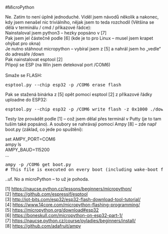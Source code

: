#MicroPython

Ne. Zatím to není úplně jednoduché. Viděl jsem návodů několik a nakonec, kdy jsem nenašel nic triviálního, nějak jsem to teda rozchodil (Většina se dělá v terminálu / cmd / příkazové řádce):<br />
Nainstaloval jsem python3 – hezky popsáno v [7]<br />
Pak jsem jel částečně podle [6] (kde je to pro Linux – musel jsem krapet ohýbat pro okna)<br />
Je nutno stáhnout micropython – vybíral jsem z [5] a nahrál jsem ho „vedle“ do adresáře /down<br />
Pak nainstalovat esptool [2]<br />
Připojí se ESP (na Win jsem detekoval port /COM6)<br />
<br />
Smaže se FLASH:
<pre>esptool.py --chip esp32 -p /COM6 erase_flash</pre>
Pak se stažená binárka z  [5] opět pomocí esptool  [2] z příkazové řádky uploadne do ESP32:
<pre>esptool.py --chip esp32 -p /COM6 write_flash -z 0x1000 ./down/esp32-20180821-v1.9.4-479-g828f771e3.bin</pre>
Testy lze provádět podle  [1] – což jsem dělal přes terminál v Putty (je to tam tuším také popsáno).
A soubory se nahrávají pomocí Ampy [8] – zde např boot.py (základ, co jede po spuštění):<br />

set AMPY_PORT=COM6<br />
ampy ls<br />
AMPY_BAUD=115200<br />
...
<pre>
ampy -p /COM6 get boot.py
# This file is executed on every boot (including wake-boot from deepsleep)
</pre>
..uf. No a microPython – to už je pohoda.

[1] https://naucse.python.cz/lessons/beginners/micropython/<br />
[2] https://github.com/espressif/esptool<br />
[3] http://iot-bits.com/esp32/esp32-flash-download-tool-tutorial/<br />
[4] https://www.14core.com/micropython-flashing-programming/<br />
[5] https://micropython.org/download#esp32<br />
[6] https://boneskull.com/micropython-on-esp32-part-1/<br />
[7] https://naucse.python.cz/course/pyladies/beginners/install/<br />
[8] https://github.com/adafruit/ampy<br />

